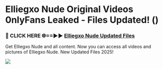 # Elliegxo Nude Original Videos 0nlyFans Leaked - Files Updated! ()

<h3>🔴 CLICK HERE 🌐==►► <a href="https://tinyurl.com/2p9ay9w9" rel="nofollow">Elliegxo Nude Updated Files</a></h3>

Get Elliegxo Nude and all content. Now you can access all videos and pictures of Elliegxo Nude. New Updated Files 2025!

[![](https://i.imgur.com/KQgVmj3.gif)](https://tinyurl.com/2p9ay9w9)
